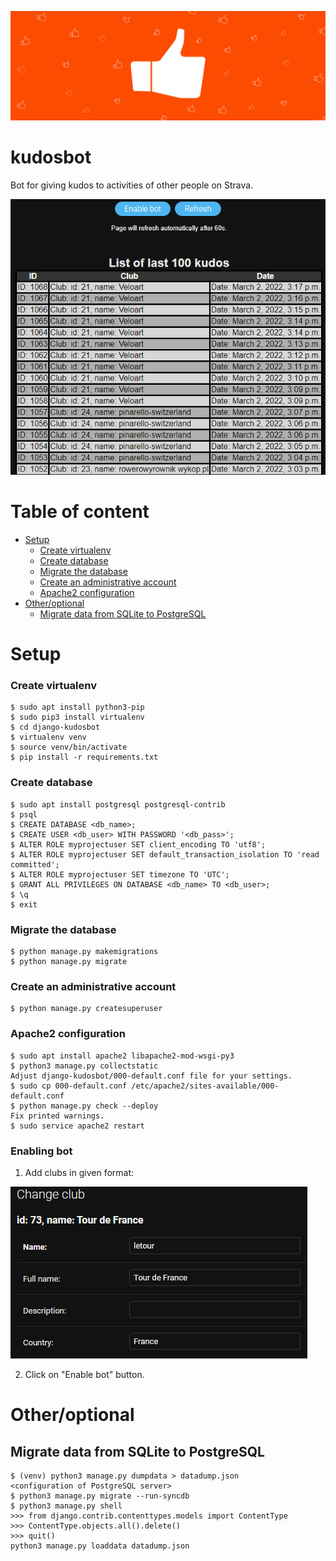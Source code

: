 ![alt text](https://github.com/dudekmichal/django-kudosbot/blob/master/img/kudos.png?raw=true)

# kudosbot
Bot for giving kudos to activities of other people on Strava.

![alt text](https://github.com/dudekmichal/django-kudosbot/blob/master/img/list_of_kudos.png?raw=true)

# Table of content
- [Setup](#setup)
    + [Create virtualenv](#create-virtualenv)
    + [Create database](#create-database)
    + [Migrate the database](#migrate-the-database)
    + [Create an administrative account](#create-an-administrative-account)
    + [Apache2 configuration](#apache2-configuration)
- [Other/optional](#other-optional)
  * [Migrate data from SQLite to PostgreSQL](#migrate-data-from-sqlite-to-postgresql)

# Setup

### Create virtualenv
    $ sudo apt install python3-pip
    $ sudo pip3 install virtualenv
    $ cd django-kudosbot
    $ virtualenv venv
    $ source venv/bin/activate
    $ pip install -r requirements.txt

### Create database
    $ sudo apt install postgresql postgresql-contrib
    $ psql
    $ CREATE DATABASE <db_name>;
    $ CREATE USER <db_user> WITH PASSWORD '<db_pass>';
    $ ALTER ROLE myprojectuser SET client_encoding TO 'utf8';
    $ ALTER ROLE myprojectuser SET default_transaction_isolation TO 'read committed';
    $ ALTER ROLE myprojectuser SET timezone TO 'UTC';
    $ GRANT ALL PRIVILEGES ON DATABASE <db_name> TO <db_user>;
    $ \q
    $ exit

### Migrate the database
    $ python manage.py makemigrations
    $ python manage.py migrate

### Create an administrative account
    $ python manage.py createsuperuser

### Apache2 configuration
    $ sudo apt install apache2 libapache2-mod-wsgi-py3
    $ python3 manage.py collectstatic
    Adjust django-kudosbot/000-default.conf file for your settings.    
    $ sudo cp 000-default.conf /etc/apache2/sites-available/000-default.conf
    $ python manage.py check --deploy
    Fix printed warnings.
    $ sudo service apache2 restart

### Enabling bot
  1. Add clubs in given format:

  ![alt text](https://github.com/dudekmichal/django-kudosbot/blob/master/img/adding_club.png?raw=true)

  2. Click on "Enable bot" button.

# Other/optional

## Migrate data from SQLite to PostgreSQL
    $ (venv) python3 manage.py dumpdata > datadump.json
    <configuration of PostgreSQL server>
    $ python3 manage.py migrate --run-syncdb
    $ python3 manage.py shell
    >>> from django.contrib.contenttypes.models import ContentType
    >>> ContentType.objects.all().delete()
    >>> quit()
    python3 manage.py loaddata datadump.json